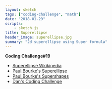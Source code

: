 ```yaml
---
layout: sketch
tags: ["coding-challenge", "math"]
date: "2018-01-29"
scripts: 
    - sketch.js
title: Superellipse
header_image: superellipse.jpg
summary: "2d superellipse using Super formula"
---
```


**Coding Challenge#19**

* [Superellipse Wkikipedia](https://en.wikipedia.org/wiki/Superellipse)
* [Paul Bourke's Superellipse](http://paulbourke.net/geometry/superellipse/)
* [Paul Bourke's Supershapes](http://paulbourke.net/geometry/supershape/)
* [Dan's Coding Challenge](https://youtu.be/z86cx2A4_3E)
